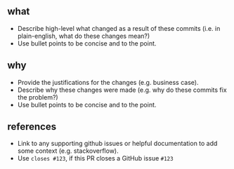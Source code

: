 ## what

- Describe high-level what changed as a result of these commits (i.e. in plain-english, what do these changes mean?)
- Use bullet points to be concise and to the point.

## why

- Provide the justifications for the changes (e.g. business case).
- Describe why these changes were made (e.g. why do these commits fix the problem?)
- Use bullet points to be concise and to the point.

## references

- Link to any supporting github issues or helpful documentation to add some context (e.g. stackoverflow).
- Use `closes #123`, if this PR closes a GitHub issue `#123`
